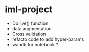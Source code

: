 # iml-project

- Do live() function 
- data augmentation
- Cross validation
- refacto code to add hyper-params
- wandb for notebook ?
